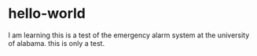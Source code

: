 # hello-world
I am learning
this is a test of the emergency alarm system at the university of alabama. this is only a test.
